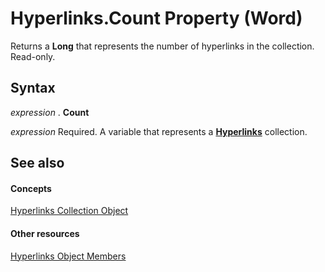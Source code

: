 
# Hyperlinks.Count Property (Word)

Returns a  **Long** that represents the number of hyperlinks in the collection. Read-only.


## Syntax

 _expression_ . **Count**

 _expression_ Required. A variable that represents a **[Hyperlinks](25801753-737f-9219-6a14-6531eb2ca699.md)** collection.


## See also


#### Concepts


[Hyperlinks Collection Object](25801753-737f-9219-6a14-6531eb2ca699.md)
#### Other resources


[Hyperlinks Object Members](afbccedd-d85a-2c8a-df08-d7af76e5bbe0.md)
